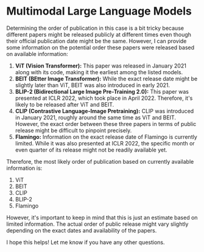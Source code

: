# Multimodal Large Language Models

Determining the order of publication in this case is a bit tricky because different papers might be released publicly at different times even though their official publication date might be the same. However, I can provide some information on the potential order these papers were released based on available information:

1. **ViT (Vision Transformer):** This paper was released in January 2021 along with its code, making it the earliest among the listed models.
2. **BEIT (BEtter Image Transformer):** While the exact release date might be slightly later than ViT, BEIT was also introduced in early 2021.
3. **BLIP-2 (Bidirectional Large Image Pre-Training 2.0):** This paper was presented at ICLR 2022, which took place in April 2022. Therefore, it's likely to be released after ViT and BEIT.
4. **CLIP (Contrastive Language-Image Pretraining):** CLIP was introduced in January 2021, roughly around the same time as ViT and BEIT. However, the exact order between these three papers in terms of public release might be difficult to pinpoint precisely.
5. **Flamingo:** Information on the exact release date of Flamingo is currently limited. While it was also presented at ICLR 2022, the specific month or even quarter of its release might not be readily available yet.

Therefore, the most likely order of publication based on currently available information is:

1. ViT
2. BEIT
3. CLIP
4. BLIP-2
5. Flamingo

However, it's important to keep in mind that this is just an estimate based on limited information. The actual order of public release might vary slightly depending on the exact dates and availability of the papers.

I hope this helps! Let me know if you have any other questions.
